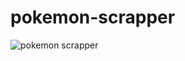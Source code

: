 # pokemon-scrapper

![pokemon scrapper](https://pbs.twimg.com/media/E_srvhaWQAMc8jc?format=jpg&name=large "Capture scrapper")
